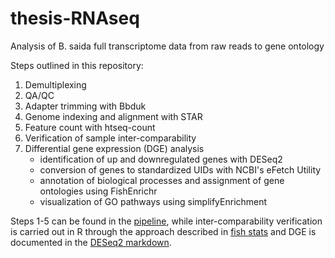 # thesis-RNAseq
Analysis of B. saida full transcriptome data from raw reads to gene ontology

Steps outlined in this repository:
1. Demultiplexing
2. QA/QC
3. Adapter trimming with Bbduk
4. Genome indexing and alignment with STAR
5. Feature count with htseq-count
6. Verification of sample inter-comparability
7. Differential gene expression (DGE) analysis
   * identification of up and downregulated genes with DESeq2
   * conversion of genes to standardized UIDs with NCBI's eFetch Utility
   * annotation of biological processes and assignment of gene ontologies using FishEnrichr
   * visualization of GO pathways using simplifyEnrichment 

Steps 1-5 can be found in the [pipeline](pipeline.md), while inter-comparability verification is carried out in R through the approach described in [fish stats](fish_stats_markdown.md) and DGE is documented in the [DESeq2 markdown](DESeq2-markdown.md).
